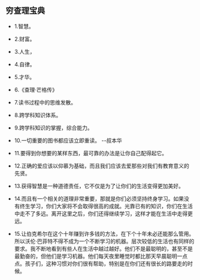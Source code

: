 ## 穷查理宝典

- 1.智慧。

- 2.财富。

- 3.人生，

- 4.自律。

- 5.才华。

- 6.《查理·芒格传》

- 7.读书过程中的思维发散。

- 8.跨学科知识体系。

- 9.跨学科知识的掌握，综合能力。

- 10.一切重要的图书都应该立即重读。 --叔本华

- 11.要得到你想要的某样东西，最可靠的办法是让你自己配得起它。

- 12.正确的爱应该以仰慕为基础，而且我们应该去爱那些对我们有教育意义的先贤。

- 13.获得智慧是一种道德责任，它不仅是为了让你们的生活变得更加美好。

- 14.而且有一个相关的道理非常重要，那就是你们必须坚持终身学习。如果没有终生学习，你们大家将不会取得很高的成就。光靠已有的知识，你们在生活中走不了多远。离开这里之后，你们还得继续学习，这样才能在生活中走得更远。

- 15.让伯克希尔在这个十年赚到许多钱的方法，在下个十年未必还能那么管用。所以沃伦·巴菲特不得不成为一个不断学习的机器。层次较低的生活也有同样的要求。我不断地看到有些人在生活中越过越好。他们不是最聪明的，甚至不是最勤奋的，但他们是学习机器。他们每天夜里睡觉时都比那天早晨聪明一点点。孩子们，这种习惯对你们很有帮助，特别是在你们还有很长的路要走的时候。
